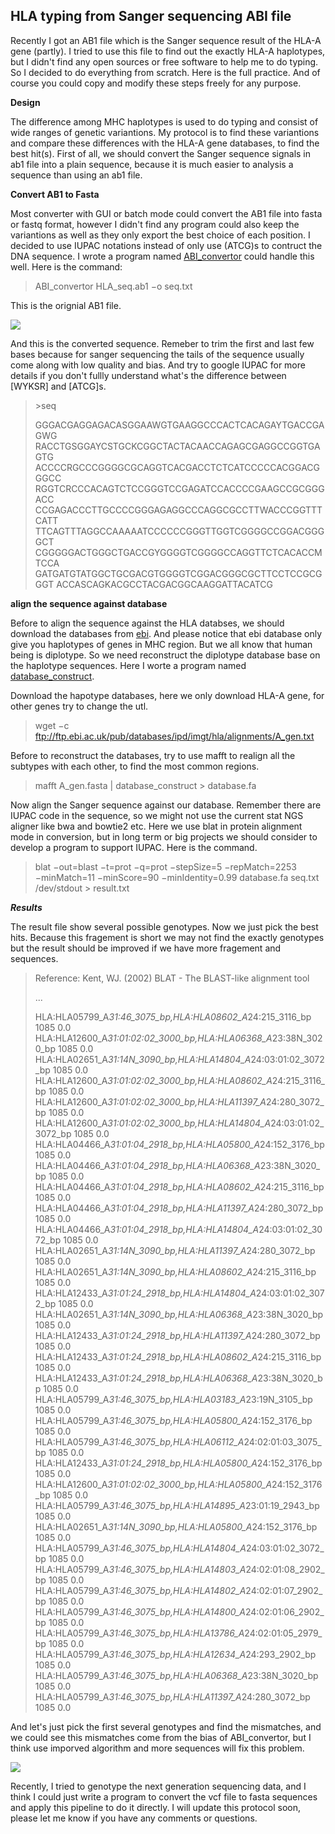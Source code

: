 
HLA typing from Sanger sequencing ABI file
------------------------------------------



Recently I got an AB1 file which is the Sanger sequence result of the HLA-A gene (partly). I tried to use this file to find out the exactly HLA-A haplotypes, but I didn't find any open sources or free software to help me to do typing. So I decided to do everything from scratch. Here is the full practice. And of course you could copy and modify these steps freely for any purpose.



**Design**

The difference among MHC haplotypes is used to do typing and consist of wide ranges of genetic variantions. My protocol is to find these variantions and compare these differences with the HLA-A gene databases, to find the best hit(s).
First of all, we should convert the Sanger sequence signals in ab1 file into a plain sequence, because it is much easier to analysis a sequence than using an ab1 file.



**Convert AB1 to Fasta**

Most converter with GUI or batch mode could convert the AB1 file into fasta or fastq format, however I didn't find any program could also keep the variantions as well as they only export the best choice of each position.  I decided to use IUPAC notations instead of only use (ATCG)s to contruct the DNA sequence. I wrote a program named [ABI_convertor](https://github.com/shiquan/small_projects_collections/blob/master/projects/abi/ab1_convert.c) could handle this well. Here is the command:



> ABI_convertor HLA_seq.ab1 −o seq.txt 



This is the orignial AB1 file.

![](https://github.com/shiquan/small_projects_collections/blob/master/projects/hla_typing/sanger_ab1_demo.png)

And this is the converted sequence. Remeber to trim the first and last few bases because for sanger sequencing the tails of the sequence usually come along with low quality and bias. And try to google IUPAC for more details if you don't fullly understand what's the difference between [WYKSR] and [ATCG]s.

>\>seq
>
>GGGACGAGGAGACASGGAAWGTGAAGGCCCACTCACAGAYTGACCGAGWG
>RACCTGSGGAYCSTGCKCGGCTACTACAACCAGAGCGAGGCCGGTGAGTG
>ACCCCRGCCCGGGGCGCAGGTCACGACCTCTCATCCCCCACGGACGGGCC
>RGGTCRCCCACAGTCTCCGGGTCCGAGATCCACCCCGAAGCCGCGGGACC
>CCGAGACCCTTGCCCCGGGAGAGGCCCAGGCGCCTTWACCCGGTTTCATT
>TTCAGTTTAGGCCAAAAATCCCCCCGGGTTGGTCGGGGCCGGACGGGGCT
>CGGGGGACTGGGCTGACCGYGGGGTCGGGGCCAGGTTCTCACACCMTCCA
>GATGATGTATGGCTGCGACGTGGGGTCGGACGGGCGCTTCCTCCGCGGGT
>ACCASCAGKACGCCTACGACGGCAAGGATTACATCG



**align the sequence against database**

Before to align the sequence against the HLA databses, we should download the databases from [ebi](ftp://ftp.ebi.ac.uk/pub/databases/ipd/imgt/hla/). And please notice that ebi database only give you haplotypes of genes in  MHC region. But we all know that human being is diplotype. So we need reconstruct the diplotype database base on the haplotype sequences. Here I worte a program named [database_construct](https://github.com/shiquan/small_projects_collections/blob/master/projects/hla_typing/database_construct.c).

Download the hapotype databases, here we only download HLA-A gene, for other genes try to change the utl.

> wget −c ftp://ftp.ebi.ac.uk/pub/databases/ipd/imgt/hla/alignments/A_gen.txt	

Before to reconstruct the databases, try to use mafft to realign all the subtypes with each other, to find the most common regions.

> mafft A_gen.fasta | database_construct > database.fa		

Now align the Sanger	sequence against our database. Remember there are IUPAC code in the sequence, so we might not use the current stat NGS aligner like bwa and bowtie2 etc. Here we use blat in protein alignment mode in conversion, but in long term or big projects we should consider to develop a program to support IUPAC. Here is the command.

> blat −out=blast −t=prot −q=prot −stepSize=5 −repMatch=2253 −minMatch=11 −minScore=90 −minIdentity=0.99 database.fa seq.txt /dev/stdout > result.txt	



***Results***

The result file show several possible genotypes. Now we just pick the best hits. Because this fragement is short we may not find the exactly genotypes but the result should be improved if we have more fragement and sequences.



>Reference:  Kent, WJ. (2002) BLAT - The BLAST-like alignment tool
>
>...
>
>HLA:HLA05799_A*31:46_3075_bp,HLA:HLA08602_A*24:215_3116_bp           1085   0.0
>HLA:HLA12600_A*31:01:02:02_3000_bp,HLA:HLA06368_A*23:38N_3020_bp     1085   0.0
>HLA:HLA02651_A*31:14N_3090_bp,HLA:HLA14804_A*24:03:01:02_3072_bp     1085   0.0
>HLA:HLA12600_A*31:01:02:02_3000_bp,HLA:HLA08602_A*24:215_3116_bp     1085   0.0
>HLA:HLA12600_A*31:01:02:02_3000_bp,HLA:HLA11397_A*24:280_3072_bp     1085   0.0
>HLA:HLA12600_A*31:01:02:02_3000_bp,HLA:HLA14804_A*24:03:01:02_3072_bp  1085   0.0
>HLA:HLA04466_A*31:01:04_2918_bp,HLA:HLA05800_A*24:152_3176_bp        1085   0.0
>HLA:HLA04466_A*31:01:04_2918_bp,HLA:HLA06368_A*23:38N_3020_bp        1085   0.0
>HLA:HLA04466_A*31:01:04_2918_bp,HLA:HLA08602_A*24:215_3116_bp        1085   0.0
>HLA:HLA04466_A*31:01:04_2918_bp,HLA:HLA11397_A*24:280_3072_bp        1085   0.0
>HLA:HLA04466_A*31:01:04_2918_bp,HLA:HLA14804_A*24:03:01:02_3072_bp   1085   0.0
>HLA:HLA02651_A*31:14N_3090_bp,HLA:HLA11397_A*24:280_3072_bp          1085   0.0
>HLA:HLA02651_A*31:14N_3090_bp,HLA:HLA08602_A*24:215_3116_bp          1085   0.0
>HLA:HLA12433_A*31:01:24_2918_bp,HLA:HLA14804_A*24:03:01:02_3072_bp   1085   0.0
>HLA:HLA02651_A*31:14N_3090_bp,HLA:HLA06368_A*23:38N_3020_bp          1085   0.0
>HLA:HLA12433_A*31:01:24_2918_bp,HLA:HLA11397_A*24:280_3072_bp        1085   0.0
>HLA:HLA12433_A*31:01:24_2918_bp,HLA:HLA08602_A*24:215_3116_bp        1085   0.0
>HLA:HLA12433_A*31:01:24_2918_bp,HLA:HLA06368_A*23:38N_3020_bp        1085   0.0
>HLA:HLA05799_A*31:46_3075_bp,HLA:HLA03183_A*23:19N_3105_bp           1085   0.0
>HLA:HLA05799_A*31:46_3075_bp,HLA:HLA05800_A*24:152_3176_bp           1085   0.0
>HLA:HLA05799_A*31:46_3075_bp,HLA:HLA06112_A*24:02:01:03_3075_bp      1085   0.0
>HLA:HLA12433_A*31:01:24_2918_bp,HLA:HLA05800_A*24:152_3176_bp        1085   0.0
>HLA:HLA12600_A*31:01:02:02_3000_bp,HLA:HLA05800_A*24:152_3176_bp     1085   0.0
>HLA:HLA05799_A*31:46_3075_bp,HLA:HLA14895_A*23:01:19_2943_bp         1085   0.0
>HLA:HLA02651_A*31:14N_3090_bp,HLA:HLA05800_A*24:152_3176_bp          1085   0.0
>HLA:HLA05799_A*31:46_3075_bp,HLA:HLA14804_A*24:03:01:02_3072_bp      1085   0.0
>HLA:HLA05799_A*31:46_3075_bp,HLA:HLA14803_A*24:02:01:08_2902_bp      1085   0.0
>HLA:HLA05799_A*31:46_3075_bp,HLA:HLA14802_A*24:02:01:07_2902_bp      1085   0.0
>HLA:HLA05799_A*31:46_3075_bp,HLA:HLA14800_A*24:02:01:06_2902_bp      1085   0.0
>HLA:HLA05799_A*31:46_3075_bp,HLA:HLA13786_A*24:02:01:05_2979_bp      1085   0.0
>HLA:HLA05799_A*31:46_3075_bp,HLA:HLA12634_A*24:293_2902_bp           1085   0.0
>HLA:HLA05799_A*31:46_3075_bp,HLA:HLA06368_A*23:38N_3020_bp           1085   0.0
>HLA:HLA05799_A*31:46_3075_bp,HLA:HLA11397_A*24:280_3072_bp           1085   0.0



And let's just pick the first several genotypes and find the mismatches, and we could see this mismatches come from the bias of ABI_convertor, but I think use imporved algorithm and more sequences will fix this problem.

![](https://github.com/shiquan/small_projects_collections/blob/master/projects/hla_typing/sanger_align_demo.png)



Recently, I tried to genotype the next generation sequencing data, and I think I could just write a program to convert the vcf file to fasta sequences and apply this pipeline to do it directly. I will update this protocol soon, please let me know if you have any comments or questions.